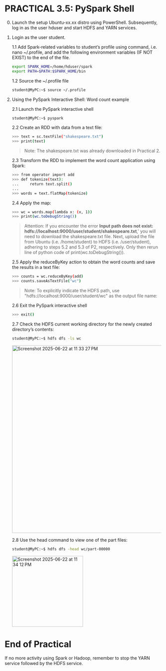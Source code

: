 # PRACTICAL 3.5: PySpark Shell

0. Launch the setup Ubuntu-xx.xx distro using PowerShell. Subsequently, log in as the user hduser and start HDFS and YARN services.

1. Login as the user student.

   1.1 Add Spark-related variables to student’s profile using command, i.e. nano ~/.profile, and add the following environment variables (IF NOT EXIST) to the end of the file.
   ~~~bash
   export SPARK_HOME=/home/hduser/spark
   export PATH=$PATH:$SPARK_HOME/bin
   ~~~

   1.2 Source the ~/.profile file
   ~~~bash
   student@MyPC:~$ source ~/.profile
   ~~~
   
2. Using the PySpark Interactive Shell: Word count example

   2.1 Launch the PySpark interactive shell
      ~~~bash
      student@MyPC:~$ pyspark
      ~~~

   2.2 Create an RDD with data from a text file: 
      ~~~bash
      >>> text = sc.textFile("shakespeare.txt")
      >>> print(text)
      ~~~
      > Note: The shakespeare.txt was already downloaded in Practical 2.


   2.3 Transform the RDD to implement the word count application using Spark: 
      ~~~bash
      >>> from operator import add
      >>> def tokenize(text):
      ...     return text.split()
      ...
      >>> words = text.flatMap(tokenize)
      ~~~

   2.4 Apply the map:
      ~~~bash
      >>> wc = words.map(lambda x: (x, 1))
      >>> print(wc.toDebugString())
      ~~~
      > Attention: If you encounter the error **Input path does not exist: hdfs://localhost:9000/user/student/shakespeare.txt**,' you will need to download the shakespeare.txt file. Next, upload the file from Ubuntu (i.e. /home/student) to HDFS (i.e. /user/student), adhering to steps 5.2 and 5.3 of P2, respectively. Only then rerun line of python code of print(wc.toDebugString()).

   2.5 Apply the reduceByKey action to obtain the word counts and save the results in a text file: 
      ~~~bash
      >>> counts = wc.reduceByKey(add)
      >>> counts.saveAsTextFile("wc")
      ~~~
      > Note:	To explicitly indicate the HDFS path, use "hdfs://localhost:9000/user/student/wc" as the output file name:

    2.6 Exit the PySpark interactive shell
      ~~~bash
      >>> exit()
      ~~~

    2.7 Check the HDFS current working directory for the newly created directory’s contents:
      ~~~bash
      student@MyPC:~$ hdfs dfs -ls wc
      ~~~

      <img width="604" alt="Screenshot 2025-06-22 at 11 33 27 PM" src="https://github.com/user-attachments/assets/0bf7e2e5-cc45-431a-9d29-38d581e6087f" />


    2.8 Use the head command to view one of the part files: 
      ~~~bash
      student@MyPC:~$ hdfs dfs -head wc/part-00000
      ~~~

      <img width="228" alt="Screenshot 2025-06-22 at 11 34 12 PM" src="https://github.com/user-attachments/assets/782ab4ea-12ab-4ae3-950e-29b79c8b0bf4" />




# End of Practical

If no more activity using Spark or Hadoop, remember to stop the YARN service followed by the HDFS service.
